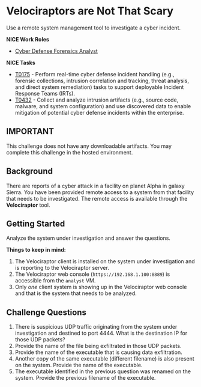 # Velociraptors are Not That Scary

Use a remote system management tool to investigate a cyber incident. 

**NICE Work Roles** 
- [Cyber Defense Forensics Analyst](https://niccs.cisa.gov/workforce-development/nice-framework/work-roles/cyber-defense-forensics-analyst)

**NICE Tasks**
- [T0175](https://niccs.cisa.gov/workforce-development/nice-framework/tasks/t0175) - Perform real-time cyber defense incident handling (e.g., forensic collections, intrusion correlation and tracking, threat analysis, and direct system remediation) tasks to support deployable Incident Response Teams (IRTs).
- [T0432](https://niccs.cisa.gov/workforce-development/nice-framework/tasks/t0432) - Collect and analyze intrusion artifacts (e.g., source code, malware, and system configuration) and use discovered data to enable mitigation of potential cyber defense incidents within the enterprise.

## IMPORTANT
This challenge does not have any downloadable artifacts. You may complete this challenge in the hosted environment.

## Background

There are reports of a cyber attack in a facility on planet Alpha in galaxy Sierra. You have been provided remote access to a system from that facility that needs to be investigated. The remote access is available through the **Velociraptor** tool.

## Getting Started

Analyze the system under investigation and answer the questions.

**Things to keep in mind:**

1. The Velociraptor client is installed on the system under investigation and is reporting to the Velociraptor server.
2. The Velociraptor web console (`https://192.168.1.100:8889`) is accessible from the `analyst` VM. 
3. Only *one* client system is showing up in the Velociraptor web console and that is the system that needs to be analyzed.

## Challenge Questions

1. There is suspicious UDP traffic originating from the system under investigation and destined to port 4444. What is the destination IP for those UDP packets?
2. Provide the name of the file being exfiltrated in those UDP packets.
3. Provide the name of the executable that is causing data exfiltration.
4. Another copy of the same executable (different filename) is also present on the system. Provide the name of the executable. 
5. The executable identified in the previous question was renamed on the system. Provide the previous filename of the executable.

